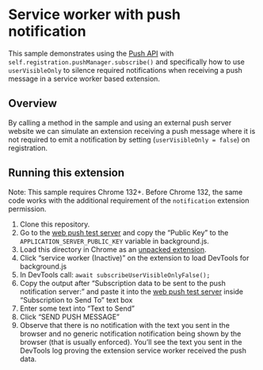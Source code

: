 # Service worker with push notification

This sample demonstrates using the [Push API](https://developer.mozilla.org/en-US/docs/Web/API/Push_API) with `self.registration.pushManager.subscribe()` and specifically how to use `userVisibleOnly` to silence required notifications when receiving a push message in a service worker based extension.

## Overview

By calling a method in the sample and using an external push server website we can simulate an extension receiving a push message where it is not required to emit a notification by setting (`userVisibleOnly = false`) on registration.

## Running this extension

Note: This sample requires Chrome 132+. Before Chrome 132, the same code works with the additional requirement of the `notification` extension permission.

1. Clone this repository.
1. Go to the [web push test server](https://web-push-codelab.glitch.me/) and copy the “Public Key” to the `APPLICATION_SERVER_PUBLIC_KEY` variable in background.js.
1. Load this directory in Chrome as an [unpacked extension](https://developer.chrome.com/docs/extensions/mv3/getstarted/development-basics/#load-unpacked).
1. Click “service worker (Inactive)” on the extension to load DevTools for background.js
1. In DevTools call: `await subscribeUserVisibleOnlyFalse();`
1. Copy the output after “Subscription data to be sent to the push notification server:” and paste it into the [web push test server](https://web-push-codelab.glitch.me/) inside “Subscription to Send To” text box
1. Enter some text into “Text to Send”
1. Click “SEND PUSH MESSAGE”
1. Observe that there is no notification with the text you sent in the browser and no generic notification notification being shown by the browser (that is usually enforced). You’ll see the text you sent in the DevTools log proving the extension service worker received the push data.
